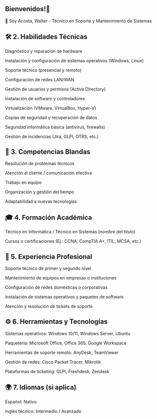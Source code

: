 ## Bienvenidos!👋


🧩 Soy Acosta, Walter - Técnico en Soporte y Mantenimiento de Sistemas


## 🛠️ 2. Habilidades Técnicas

Diagnóstico y reparación de hardware

Instalación y configuración de sistemas operativos (Windows, Linux)

Soporte técnico (presencial y remoto)

Configuración de redes LAN/WAN

Gestión de usuarios y permisos (Active Directory)

Instalación de software y controladores

Virtualización (VMware, VirtualBox, Hyper-V)

Copias de seguridad y recuperación de datos

Seguridad informática básica (antivirus, firewalls)

Gestión de incidencias (Jira, GLPI, OTRS, etc.)

## 🧠 3. Competencias Blandas

Resolución de problemas técnicos

Atención al cliente / comunicación efectiva

Trabajo en equipo

Organización y gestión del tiempo

Adaptabilidad a nuevas tecnologías

## 🎓 4. Formación Académica

Técnico en Informática / Técnico en Sistemas (nombre del título)

Cursos o certificaciones (Ej.: CCNA, CompTIA A+, ITIL, MCSA, etc.)

## 🧪 5. Experiencia Profesional

Soporte técnico de primer y segundo nivel

Mantenimiento de equipos en empresas o instituciones

Configuración de redes domésticas o corporativas

Instalación de sistemas operativos y paquetes de software

Atención y resolución de tickets de soporte

## ⚙️ 6. Herramientas y Tecnologías

Sistemas operativos: Windows 10/11, Windows Server, Ubuntu

Paquetería: Microsoft Office, Office 365, Google Workspace

Herramientas de soporte remoto: AnyDesk, TeamViewer

Gestión de redes: Cisco Packet Tracer, Mikrotik

Plataformas de ticketing: GLPI, Freshdesk, Zendesk

## 🌍 7. Idiomas (si aplica)

Español: Nativo

Inglés técnico: Intermedio / Avanzado
